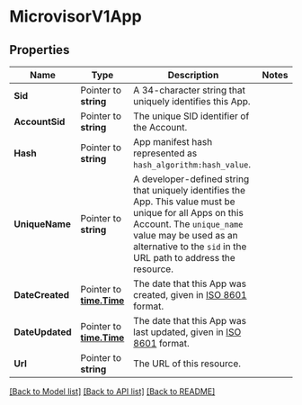 # MicrovisorV1App

## Properties

Name | Type | Description | Notes
------------ | ------------- | ------------- | -------------
**Sid** | Pointer to **string** | A 34-character string that uniquely identifies this App. |
**AccountSid** | Pointer to **string** | The unique SID identifier of the Account. |
**Hash** | Pointer to **string** | App manifest hash represented as `hash_algorithm:hash_value`. |
**UniqueName** | Pointer to **string** | A developer-defined string that uniquely identifies the App. This value must be unique for all Apps on this Account. The `unique_name` value may be used as an alternative to the `sid` in the URL path to address the resource. |
**DateCreated** | Pointer to [**time.Time**](time.Time.md) | The date that this App was created, given in [ISO 8601](https://en.wikipedia.org/wiki/ISO_8601) format. |
**DateUpdated** | Pointer to [**time.Time**](time.Time.md) | The date that this App was last updated, given in [ISO 8601](https://en.wikipedia.org/wiki/ISO_8601) format. |
**Url** | Pointer to **string** | The URL of this resource. |

[[Back to Model list]](../README.md#documentation-for-models) [[Back to API list]](../README.md#documentation-for-api-endpoints) [[Back to README]](../README.md)


